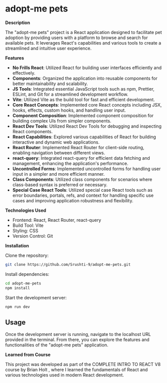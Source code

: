 # adopt-me pets

**Description**

The "adopt-me pets" project is a React application designed to facilitate pet adoption by providing users with a platform to browse and search for available pets. It leverages React's capabilities and various tools to create a streamlined and intuitive user experience.

**Features**

- **No Frills React**: Utilized React for building user interfaces efficiently and effectively.
- **Components**: Organized the application into reusable components for better maintainability and scalability.
- **JS Tools**: Integrated essential JavaScript tools such as npm, Prettier, ESLint, and Git for a streamlined development workflow.
- **Vite**: Utilized Vite as the build tool for fast and efficient development.
- **Core React Concepts**: Implemented core React concepts including JSX, hooks, effects, custom hooks, and handling user input.
- **Component Composition**: Implemented component composition for building complex UIs from simpler components.
- **React Dev Tools**: Utilized React Dev Tools for debugging and inspecting React components.
- **React Capabilities**: Explored various capabilities of React for building interactive and dynamic web applications.
- **React Router**: Implemented React Router for client-side routing, enabling navigation between different views.
- **react-query**: Integrated react-query for efficient data fetching and management, enhancing the application's performance.
- **Uncontrolled Forms**: Implemented uncontrolled forms for handling user input in a simpler and more efficient manner.
- **Class Components**: Utilized class components for scenarios where class-based syntax is preferred or necessary.
- **Special Case React Tools**: Utilized special case React tools such as error boundaries, portals, refs, and context for handling specific use cases and improving application robustness and flexibility.

**Technologies Used**

- Frontend: React, React Router, react-query
- Build Tool: Vite
- Styling: CSS
- Version Control: Git

**Installation**

Clone the repository:

```bash
git clone https://github.com/Srushti-9/adopt-me-pets.git
```

Install dependencies:

```sh
cd adopt-me-pets
npm install
```

Start the development server:

```sh
npm run dev
```

## Usage

Once the development server is running, navigate to the localhost URL provided in the terminal. From there, you can explore the features and functionalities of the "adopt-me pets" application.

**Learned from Course**

This project was developed as part of the COMPLETE INTRO TO REACT V8 course by Brian Holt , where I learned the fundamentals of React and various technologies used in modern React development.
